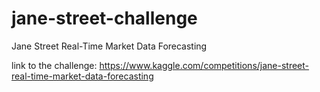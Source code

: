 # jane-street-challenge
Jane Street Real-Time Market Data Forecasting

link to the challenge:
https://www.kaggle.com/competitions/jane-street-real-time-market-data-forecasting



